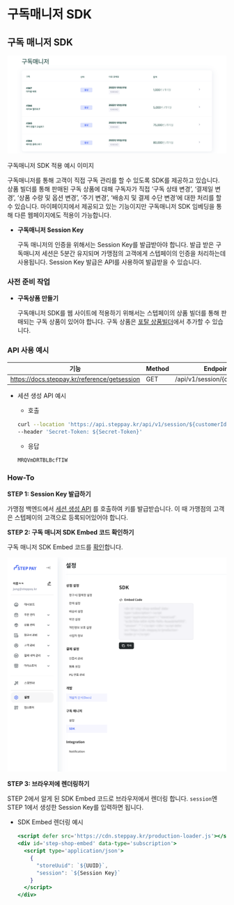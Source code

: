 # 구독매니저 SDK

## 구독 매니저 SDK

![구독매니저 SDK 적용 예시 이미지](../images/09_SDKs/subscription_sdk_list.png)

구독매니저 SDK 적용 예시 이미지

구독매니저를 통해 고객이 직접 구독 관리를 할 수 있도록 SDK를 제공하고 있습니다.  상품 빌더를 통해 판매된 구독 상품에 대해 구독자가 직접 ‘구독 상태 변경’, ‘결제일 변경’, ‘상품 수량 및 옵션 변경’, ‘주기 변경’, ‘배송지 및 결제 수단 변경’에 대한 처리를 할 수 있습니다. 마이페이지에서 제공되고 있는 기능이지만 구독매니저 SDK 임베딩을 통해 다른 웹페이지에도 적용이 가능합니다.

- **구독매니저 Session Key**
    
    구독 매니저의 인증을 위해서는 Session Key를 발급받아야 합니다. 발급 받은 구독매니저 세션은 5분간 유지되며 가맹점의 고객에게 스텝페이의 인증을 처리하는데 사용됩니다. Session Key 발급은 API를 사용하여 발급받을 수 있습니다.
    

### 사전 준비 작업

- **구독상품 만들기**
    
    구독매니저 SDK를 웹 사이트에 적용하기 위해서는 스텝페이의 상품 빌더를 통해 판매되는 구독 상품이 있어야 합니다. 구독 상품은 [포탈 상품빌더](https://portal.steppay.kr/products)에서 추가할 수 있습니다.
    

### API 사용 예시

| 기능 | Method | Endpoint |
| --- | --- | --- |
| https://docs.steppay.kr/reference/getsession | GET | /api/v1/session/{customerId} |
- 세션 생성 API 예시
    - 호출
    
    ```bash
    curl --location 'https://api.steppay.kr/api/v1/session/${customerId}' \
    --header 'Secret-Token: ${Secret-Token}'
    ```
    
    - 응답
    
    ```java
    MRQVmDRTBLBcfTIW
    ```
    

### How-To

**STEP 1: Session Key 발급하기**

가맹점 백엔드에서 [세션 생성 API](https://docs.steppay.kr/reference/getsession) 를 호출하여 키를 발급받습니다. 이 때 가맹점의 고객은 스텝페이의 고객으로 등록되어있어야 합니다.

**STEP 2: 구독 매니저 SDK Embed 코드 확인하기**

구독 매니저 SDK Embed 코드를 [확인](https://portal.steppay.kr/setting/subscription-sdk)합니다.

![구독매니저 SDK 적용 예시 이미지](../images/09_SDKs/setting_sdk.png)

**STEP 3: 브라우저에 렌더링하기**

STEP 2에서 알게 된 SDK Embed 코드로 브라우저에서 렌더링 합니다. `session`엔 STEP 1에서 생성한 Session Key를 입력하면 됩니다.

- SDK Embed 렌더링 예시
    
    ```jsx
    <script defer src='https://cdn.steppay.kr/production-loader.js'></script>
    <div id='step-shop-embed' data-type='subscription'>
      <script type='application/json'>
        {
          "storeUuid": `${UUID}`,
          "session": `${Session Key}`
        }
      </script>
    </div>
    ```